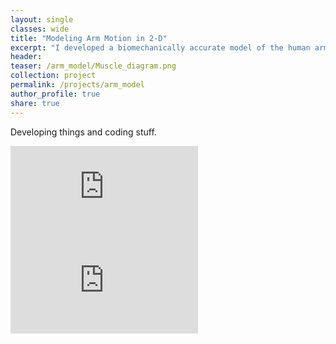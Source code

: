 ```yaml
---
layout: single
classes: wide
title: "Modeling Arm Motion in 2-D"
excerpt: "I developed a biomechanically accurate model of the human arm that estimates effort costs."
header:
teaser: /arm_model/Muscle_diagram.png
collection: project
permalink: /projects/arm_model
author_profile: true
share: true
---
```


Developing things and coding stuff.

<embed src="https://gbruening.github.io/git_d3_test/">
<embed src="https://github.com/GBruening/GBruening.github.io/raw/master/images/arm_model/Full2.pdf" type="application/pdf" />
